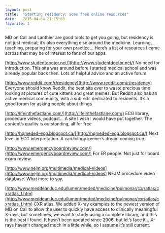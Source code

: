 ```yaml
---
layout: post
title:  "Starting residency: some free online resources"
date:   2015-04-04 21:15:03
favorite: 1
---
```

MD on Call and Lanthier are good tools to get you going, but residency is not just medical; it’s also everything else around the medicine. Learning, teaching, preparing for your own practice… Here’s a list of resources I came across that may be of interest to fans of our apps.<!--more-->

[http://www.studentdoctor.net/](http://www.studentdoctor.net/)
No need for introduction. This site was around before I started medical school and was already popular back then. Lots of helpful advice and an active forum.

[http://www.reddit.com/r/residency](http://www.reddit.com/r/residency)
Everyone should know Reddit, the best site ever to waste precious time looking at pictures of cute kittens and great memes. But Reddit also has an active medical community, with a subredit dedicated to residents. It’s a good forum for asking people about things

[http://lifeinthefastlane.com/](http://lifeinthefastlane.com/)
ECG library, procedure videos, podcast… A site I wish I would have put together. The content’s quality is outstanding, all for free

[http://hqmeded-ecg.blogspot.ca/](http://hqmeded-ecg.blogspot.ca/) 
Next level in ECG interpretation. A cardiology keener’s dream coming true.

[http://www.emergencyboardreview.com/](http://www.emergencyboardreview.com/)
For ER people. Not just for board exam review.

[http://www.nejm.org/multimedia/medical-videos](http://www.nejm.org/multimedia/medical-videos)
NEJM procedure video database. What more to say.

[http://www.meddean.luc.edu/lumen/meded/medicine/pulmonar/cxr/atlas/cxratlas_f.htm](http://www.meddean.luc.edu/lumen/meded/medicine/pulmonar/cxr/atlas/cxratlas_f.htm)
CXR atlas. We added X-ray examples to the newest version of MD on Call to allow the user to quickly have access to clinically meaningful X-rays, but sometimes, we want to study using a complete library, and this is the best I found. It hasn’t been updated since 2006, but let’s face it… X-rays haven’t changed much in a little while, so I assume it’s still current.
